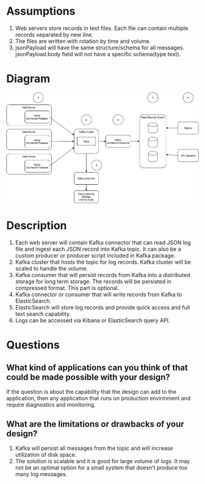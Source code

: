 # Assumptions
1. Web servers store records in text files. Each file can contain multiple records separated by new line. 
2. The files are written with rotation by time and volume.
3. jsonPayload will have the same structure/schema for all messages. jsonPayload.body field will not have a specific schema(type text).

# Diagram
![Diagram](Diagram.jpg?raw=true "Diagram")

# Description
1. Each web server will contain Kafka connector that can read JSON log file and ingest each JSON record into Kafka topic. It can also be a custom producer or producer script included in Kafka package.
2. Kafka cluster that hosts the topic for log records. Kafka cluster will be scaled to handle the volume.
3. Kafka consumer that will persist records from Kafka into a distributed storage for long term storage. The records will be persisted in compressed format. This part is optional.
4. Kafka connector or consumer that will write records from Kafka to ElasticSearch.
5. ElasticSearch will store log records and provide quick access and full text search capability.
6. Logs can be accessed via Kibana or ElasticSearch query API.

# Questions
## What kind of applications can you think of that could be made possible with your design?

If the question is about the capability that the design can add to the application, then any application that runs on production envirinment and require diagnostics and monitoring.

## What are the limitations or drawbacks of your design?
1. Kafka will persist all messages from the topic and will increase utilization of disk space.
2. The solution is scalable and it is good for large volume of logs. It may not be an optimal option for a small system that doesn't produce too many log messages.



